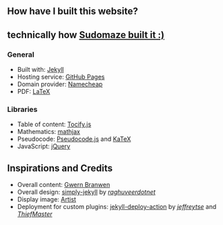 ## How have I built this website? 
## **technically how** [Sudomaze built it :)](https://sudomaze.dev/)

### General

-   Built with: [Jekyll](https://jekyllrb.com/)
-   Hosting service: [GitHub Pages](https://pages.github.com/)
-   Domain provider: [Namecheap](https://www.namecheap.com/)
-   PDF: [LaTeX](https://en.wikibooks.org/wiki/LaTeX)

### Libraries

-   Table of content: [Tocify.js](http://gregfranko.com/jquery.tocify.js/)
-   Mathematics: [mathjax](https://www.mathjax.org/)
-   Pseudocode: [Pseudocode.js](http://www.tatetian.io/pseudocode.js/) and [KaTeX](https://katex.org/)
-   JavaScript: [jQuery](https://jquery.com/)

## Inspirations and Credits

-   Overall content: [Gwern Branwen](https://www.gwern.net/index)
-   Overall design: [simply-jekyll](https://github.com/raghuveerdotnet/simply-jekyll) by _[raghuveerdotnet](https://github.com/raghuveerdotnet)_
-   Display image: [Artist](https://steamcommunity.com/id/r4tb0y)
-   Deployment for custom plugins: [jekyll-deploy-action](https://github.com/jeffreytse/jekyll-deploy-action) by _[jeffreytse](https://github.com/jeffreytse)_ and _[ThiefMaster](https://github.com/ThiefMaster)_

